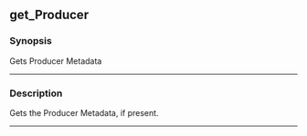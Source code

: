 get_Producer
------------

### Synopsis
Gets Producer Metadata

---

### Description

Gets the Producer Metadata, if present.

---
